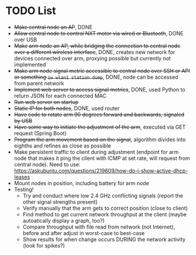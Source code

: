 # TODO List

- ~~Make central node an AP~~, DONE
- ~~Allow central node to control NXT motor via wired or Bluetooth~~, DONE over USB
- ~~Make arm node an AP, while bridging the connection to central node over a different wireless interface~~, DONE, creates new network for devices connected over arm, proxying possible but currently not implemented
- ~~Make arm node signal metric accessible to central node over SSH or API or something `iw wlan1 station dump`~~, DONE, node can be accessed from parent network
- ~~Implement web server to access signal metrics~~, DONE, used Python to return JSON for each connected MAC
- ~~Run web server on startup~~
- ~~Static IP for both nodes~~, DONE, used router
- ~~Have code to rotate arm 90 degrees forward and backwards, signaled by USB~~
- ~~Have some way to initiate the adjustment of the arm~~, executed via GET request (Spring Boot)
- ~~Program the arm movement based on the signal~~, algorithm divides into eighths and refines as close as possible
- Make persistent traffic to client during adjustment (endpoint for arm node that makes it ping the client with ICMP at set rate, will request from central node). Need to use: https://askubuntu.com/questions/219609/how-do-i-show-active-dhcp-leases
- Mount nodes in position, including battery for arm node
- Testing!
	- Try and conduct where low 2.4 GHz conflicting signals (report the other signal strengths present)
	- Verify manually that the arm gets to correct position (close to client)
	- Find method to get current network throughput at the client (maybe autoatically display a graph, too?)
	- Compare throughput with file read from network (not Internet), before and after adjust in worst-case to best-case
	- Show results for when change occurs DURING the network activity (look for spikes?)

